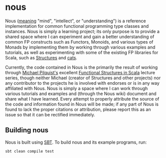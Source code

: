 # nous
Nous ([meaning](http://en.wikipedia.org/wiki/Nous) "mind", "intellect", or "understanding") is a
reference implementation for common functional programming type classes and instances.
Nous is simply a learning project; its only purpose is to provide a shared space
where I can experiment and gain a better understanding of common FP constructs such as Functors,
Monoids, and various types of Monads by implementing them by working through various examples and tutorials, as well as experimenting with some of the existing FP libraries for Scala, such as [Structures](https://github.com/mpilquist/Strutures)
and [cats](https://github.com/non/cats).

Currently, the code contained in Nous is the primarily the result of working through [Michael Pilquist's](https://github.com/mpilquist) excellent [Functional Structures in Scala](https://www.youtube.com/playlist?list=PLFrwDVdSrYE6dy14XCmUtRAJuhCxuzJp0) lecture series, though neither Michael (creator of Structures and other projects) nor any contributor to the projects he is involved with endorses or is in any way affiliated with Nous.  Nous is simply a space where I can work through various tutorials and examples and (through the Nous wiki) document and share what I have learned.  Every attempt to properly attribute the source of the code and information found in Nous will be made; if any part of Nous is found to lack the proper citations or attribution, please report this as an issue so that it can be rectified immediately.

## Building nous

Nous is built using [SBT](http://www.scala-sbt.org/).  To build
nous and its example programs, run: 

    sbt clean compile test


